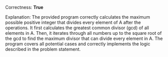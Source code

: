 Correctness: **True**

Explanation: 
The provided program correctly calculates the maximum possible positive integer that divides every element of A after the operations. It first calculates the greatest common divisor (gcd) of all elements in A. Then, it iterates through all numbers up to the square root of the gcd to find the maximum divisor that can divide every element in A. The program covers all potential cases and correctly implements the logic described in the problem statement.